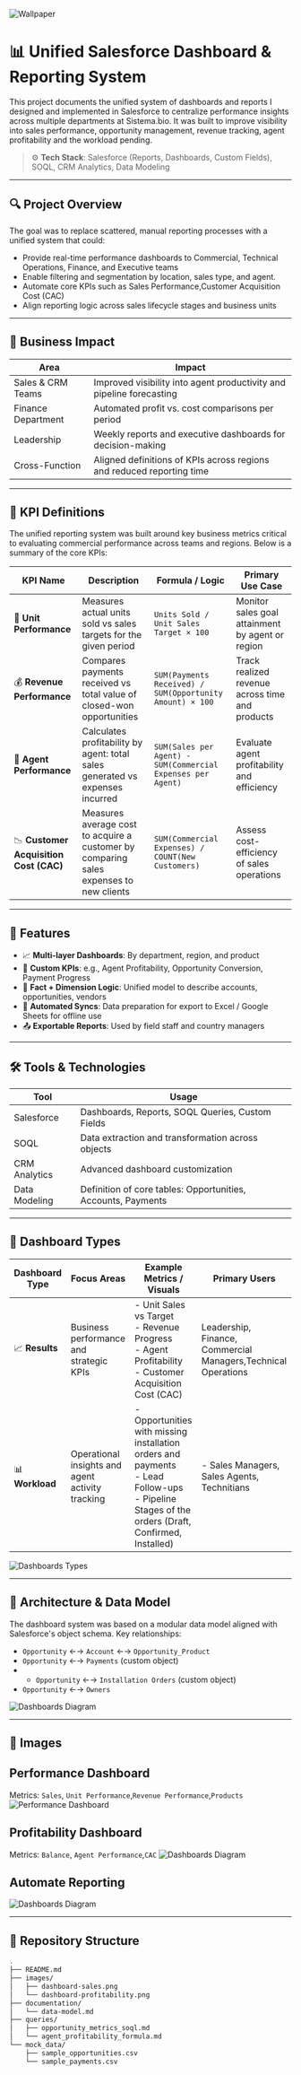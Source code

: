 ![Wallpaper](images/salesforce-project.jpg)
# 📊 Unified Salesforce Dashboard & Reporting System

This project documents the unified system of dashboards and reports I designed and implemented in Salesforce to centralize performance insights across multiple departments at Sistema.bio. It was built to improve visibility into sales performance, opportunity management, revenue tracking, agent profitability and the workload pending.

> ⚙️ **Tech Stack**: Salesforce (Reports, Dashboards, Custom Fields), SOQL, CRM Analytics, Data Modeling

---

## 🔍 Project Overview

The goal was to replace scattered, manual reporting processes with a unified system that could:

- Provide real-time performance dashboards to Commercial, Technical Operations, Finance, and Executive teams
- Enable filtering and segmentation by location, sales type, and agent.
- Automate core KPIs such as Sales Performance,Customer Acquisition Cost (CAC)
- Align reporting logic across sales lifecycle stages and business units

---

## 💼 Business Impact

| Area               | Impact                                                                 |
|--------------------|------------------------------------------------------------------------|
| Sales & CRM Teams  | Improved visibility into agent productivity and pipeline forecasting   |
| Finance Department | Automated profit vs. cost comparisons per period                       |
| Leadership         | Weekly reports and executive dashboards for decision-making            |
| Cross-Function     | Aligned definitions of KPIs across regions and reduced reporting time  |

---

## 📄 KPI Definitions

The unified reporting system was built around key business metrics critical to evaluating commercial performance across teams and regions. Below is a summary of the core KPIs:

| KPI Name                    | Description                                                                                  | Formula / Logic                                                                                   | Primary Use Case                                      |
|-----------------------------|----------------------------------------------------------------------------------------------|----------------------------------------------------------------------------------------------------|--------------------------------------------------------|
| 🎯 **Unit Performance**     | Measures actual units sold vs sales targets for the given period                            | `Units Sold / Unit Sales Target × 100`                                                             | Monitor sales goal attainment by agent or region       |
| 💰 **Revenue Performance**  | Compares payments received vs total value of closed-won opportunities                       | `SUM(Payments Received) / SUM(Opportunity Amount) × 100`                                           | Track realized revenue across time and products        |
| 👤 **Agent Performance**    | Calculates profitability by agent: total sales generated vs expenses incurred               | `SUM(Sales per Agent) - SUM(Commercial Expenses per Agent)`                                       | Evaluate agent profitability and efficiency            |
| 📉 **Customer Acquisition Cost (CAC)** | Measures average cost to acquire a customer by comparing sales expenses to new clients | `SUM(Commercial Expenses) / COUNT(New Customers)`                                                  | Assess cost-efficiency of sales operations             |


---

## 📐 Features

- 📈 **Multi-layer Dashboards**: By department, region, and product
- 🧮 **Custom KPIs**: e.g., Agent Profitability, Opportunity Conversion, Payment Progress
- 🧩 **Fact + Dimension Logic**: Unified model to describe accounts, opportunities, vendors
- 🔗 **Automated Syncs**: Data preparation for export to Excel / Google Sheets for offline use
- 📤 **Exportable Reports**: Used by field staff and country managers

---

## 🛠️ Tools & Technologies

| Tool           | Usage                                                           |
|----------------|------------------------------------------------------------------|
| Salesforce     | Dashboards, Reports, SOQL Queries, Custom Fields                 |
| SOQL           | Data extraction and transformation across objects                |
| CRM Analytics  | Advanced dashboard customization               |
| Data Modeling  | Definition of core tables: Opportunities, Accounts, Payments     |

---


## 🧭 Dashboard Types

| Dashboard Type       | Focus Areas                                                                                                  | Example Metrics / Visuals                                                                                  | Primary Users                                     |
|----------------------|---------------------------------------------------------------------------------------------------------------|-------------------------------------------------------------------------------------------------------------|--------------------------------------------------|
| 📈 **Results**        | Business performance and strategic KPIs                                                                      | - Unit Sales vs Target<br>- Revenue Progress<br>- Agent Profitability<br>- Customer Acquisition Cost (CAC)       | Leadership, Finance, Commercial Managers,Technical Operations        |
| 📊 **Workload**       | Operational insights and agent activity tracking                                                              | - Opportunities with missing installation orders and payments<br>- Lead Follow-ups<br>- Pipeline Stages of the orders (Draft, Confirmed, Installed)   | - Sales Managers, Sales Agents, Technitians|

![Dashboards Types](images/dashboards-types.jpg)

---

## 🧩 Architecture & Data Model

The dashboard system was based on a modular data model aligned with Salesforce's object schema. Key relationships:

- `Opportunity` ←→ `Account` ←→ `Opportunity_Product`  
- `Opportunity` ←→ `Payments` (custom object)
- - `Opportunity` ←→ `Installation Orders` (custom object)  
- `Opportunity` ←→ `Owners`  

![Dashboards Diagram](images/salesforce-diagram.jpg)


---

## 💼 Images

## Performance Dashboard 
Metrics:  `Sales`, `Unit Performance`,`Revenue Performance`,`Products`
![Performance Dashboard](images/performance-dashboard.jpg)

## Profitability Dashboard 
Metrics:  `Balance`, `Agent Performance`,`CAC`
![Dashboards Diagram](images/profitability-dashboard.jpg)

## Automate Reporting 
![Dashboards Diagram](images/automate-reports.jpg)


---

## 📁 Repository Structure

```bash
.
├── README.md
├── images/
│   ├── dashboard-sales.png
│   └── dashboard-profitability.png
├── documentation/
│   └── data-model.md
├── queries/
│   ├── opportunity_metrics_soql.md
│   └── agent_profitability_formula.md
└── mock_data/
    ├── sample_opportunities.csv
    └── sample_payments.csv
